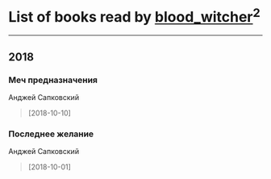 # List of books read by [blood_witcher](http://vk.com/id158994213)<sup>2</sup>
---

## 2018

### Меч предназначения
Анджей Сапковский
> [2018-10-10] 


### Последнее желание
Анджей Сапковский
> [2018-10-01] 



